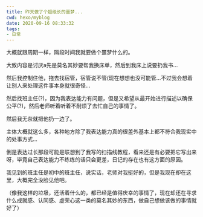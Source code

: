 ```yaml
---
title: 昨天做了个超级长的噩梦...
cwd: hexo/myblog
date: 2020-09-16 08:33:32
tags:
- 日常
---
```


大概就跟周期一样，隔段时间我就要做个噩梦什么的。

大致内容是讨厌a先是莫名其妙要帮我换床单，然后到我床上说要扔我书...

然后我控制住他，拖去找宿管，宿管说不管\(现在想想也没可能管...不过我会想着让别人来处理这件事本身就很奇怪...

然后找班主任\(?\)，因为我表达能力有问题，但是又希望从最开始进行描述以确保公平\(?\)，然后老师听着听着不耐烦了去忙自己的事情了。

然后我无奈就把他扔一边了。

主体大概就这么多，各种地方除了我表达能力真的很差外基本上都不符合我现实中的处事方式...

倒是表达过长那段可能是联想到了我写的扫描线教程，看来还是有必要把它写出来呀，毕竟自己表达能力不练练的话只会更差，日记的存在也有这方面的原因。

我见到的班主任是初中的班主任，说实话，老师对我挺好的，但是我现在却在这里，大概完全没脸见他吧。

（像我这样的垃圾，还活着什么的，都已经是值得庆幸的事情了，现在却还在寻求什么成就感、认同感、虚荣心这一类的莫名其妙的东西，做自己想做该做的事情就好了）

